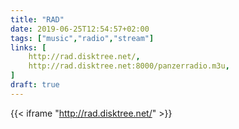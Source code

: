 ```yaml
---
title: "RAD"
date: 2019-06-25T12:54:57+02:00
tags: ["music","radio","stream"]
links: [
	http://rad.disktree.net/,
	http://rad.disktree.net:8000/panzerradio.m3u,
]
draft: true
---
```

{{< iframe "http://rad.disktree.net/" >}}
